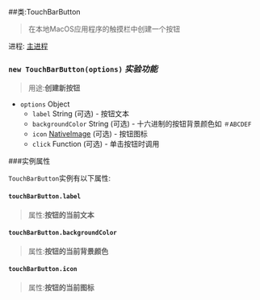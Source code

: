 ##类:TouchBarButton

>在本地MacOS应用程序的触摸栏中创建一个按钮

进程: [主进程](../tutorial/quick-start.md#main-process)             

### `new TouchBarButton(options)` _实验功能_
>用途:**创建新按钮**

* `options` Object
  * `label` String (可选) - 按钮文本
  * `backgroundColor` String (可选) - 十六进制的按钮背景颜色如 `＃ABCDEF`
  * `icon` [NativeImage](native-image.md) (可选) - 按钮图标
  * `click` Function (可选) - 单击按钮时调用

###实例属性

`TouchBarButton`实例有以下属性:

#### `touchBarButton.label`
>属性:**按钮的当前文本**

#### `touchBarButton.backgroundColor`
>属性:**按钮的当前背景颜色**

#### `touchBarButton.icon`
>属性:**按钮的当前图标**